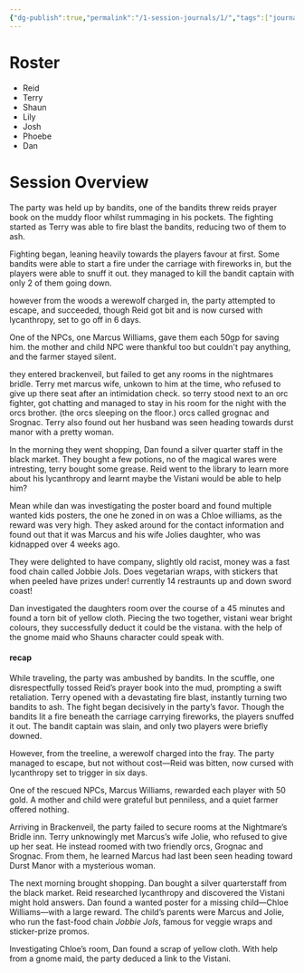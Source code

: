```yaml
---
{"dg-publish":true,"permalink":"/1-session-journals/1/","tags":["journal"]}
---
```





# Roster 
- Reid 
- Terry
- Shaun 
- Lily 
- Josh 
- Phoebe 
- Dan 

# Session Overview 
The party was held up by bandits, one of the bandits threw reids prayer book on the muddy floor whilst rummaging in his pockets. The fighting started as Terry was able to fire blast the bandits, reducing two of them to ash. 

Fighting began, leaning heavily towards the players favour at first. Some bandits were able to start a fire under the carriage with fireworks in, but the players were able to snuff it out. they managed to kill the bandit captain with only 2 of them going down. 

however from the woods a werewolf charged in, the party attempted to escape, and succeeded, though Reid got bit and is now cursed with lycanthropy, set to go off in 6 days. 

One of the NPCs, one Marcus Williams, gave them each 50gp for saving him. the mother and child NPC were thankful too but couldn't pay anything, and the farmer stayed silent. 

they entered brackenveil, but failed to get any rooms in the nightmares bridle. Terry met marcus wife, unkown to him at the time, who refused to give up there seat after an intimidation check. so terry stood next to an orc fighter, got chatting and managed to stay in his room for the night with the orcs brother. (the orcs sleeping on the floor.) orcs called grognac and Srognac. Terry also found out her husband was seen heading towards durst manor with a pretty woman. 

In the morning they went shopping, Dan found a silver  quarter staff in the black market. They bought a few potions, no of the magical wares were intresting, terry bought some grease. Reid went to the library to learn more about his lycanthropy and learnt maybe the Vistani would be able to help him?

Mean while dan was investigating the poster board and found multiple wanted kids posters, the one he zoned in on was a Chloe williams, as the reward was very high. They asked around for the contact information and found out that it was Marcus and his wife Jolies daughter, who was kidnapped over 4 weeks ago. 

They were delighted to have company, slightly old racist, money was a fast food chain called Jobbie Jols. Does vegetarian wraps, with stickers that when peeled have prizes under! currently 14 restraunts  up and down sword coast! 

Dan investigated the daughters room over the course of a 45 minutes and found a torn bit of yellow cloth. Piecing the two together, vistani wear bright colours, they successfully deduct it could be the vistana. with the help of the gnome maid who Shauns character could speak with. 

#### recap 
While traveling, the party was ambushed by bandits. In the scuffle, one disrespectfully tossed Reid’s prayer book into the mud, prompting a swift retaliation. Terry opened with a devastating fire blast, instantly turning two bandits to ash. The fight began decisively in the party’s favor. Though the bandits lit a fire beneath the carriage carrying fireworks, the players snuffed it out. The bandit captain was slain, and only two players were briefly downed.

However, from the treeline, a werewolf charged into the fray. The party managed to escape, but not without cost—Reid was bitten, now cursed with lycanthropy set to trigger in six days.

One of the rescued NPCs, Marcus Williams, rewarded each player with 50 gold. A mother and child were grateful but penniless, and a quiet farmer offered nothing.

Arriving in Brackenveil, the party failed to secure rooms at the Nightmare’s Bridle inn. Terry unknowingly met Marcus’s wife Jolie, who refused to give up her seat. He instead roomed with two friendly orcs, Grognac and Srognac. From them, he learned Marcus had last been seen heading toward Durst Manor with a mysterious woman.

The next morning brought shopping. Dan bought a silver quarterstaff from the black market. Reid researched lycanthropy and discovered the Vistani might hold answers. Dan found a wanted poster for a missing child—Chloe Williams—with a large reward. The child’s parents were Marcus and Jolie, who run the fast-food chain _Jobbie Jols_, famous for veggie wraps and sticker-prize promos.

Investigating Chloe’s room, Dan found a scrap of yellow cloth. With help from a gnome maid, the party deduced a link to the Vistani.